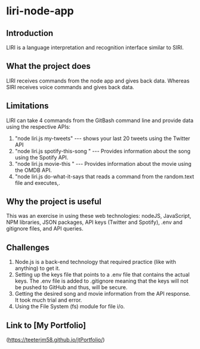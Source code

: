 # liri-node-app
## Introduction
LIRI is a language interpretation and recognition interface similar to SIRI. 

## What the project does
LIRI receives commands from the node app and gives back data.  Whereas SIRI receives voice commands and gives back data.

## Limitations
LIRI can take 4 commands from the GitBash command line and provide data using the respective APIs:
1)  "node liri.js my-tweets" --- shows your last 20 tweets using the Twitter API
2)  "node liri.js spotify-this-song <song name>" --- Provides information about the song using the Spotify API.
3)  "node liri.js movie-this <movie name>" --- Provides information about the movie using the OMDB API.
4)  "node liri.js do-what-it-says that reads a command from the random.text file and executes,.

## Why the project is useful
This was an exercise in using these web technologies:  nodeJS, JavaScript, NPM libraries, JSON packages, API keys (Twitter and Spotify), .env and gitignore files, and API queries.

## Challenges
1)  Node.js is a back-end technology that required practice (like with anything) to get it.
2)  Setting up the keys file that points to a .env file that contains the actual keys.  The .env file is added to .gitignore meaning that the keys will not be pushed to GitHub and thus, will be secure.
3)  Getting the desired song and movie information from the API response.  It took much trial and error.
4)  Using the File System (fs) module for file i/o.

## Link to [My Portfolio] 
(https://teeterjm58.github.io/jtPortfolio/)